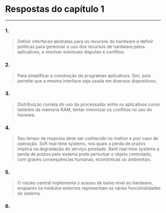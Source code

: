 
# Respostas do capítulo 1
***
### 1.
> Definir interfaces abstratas para os recursos do hardware e definir políticas para gerenciar o uso dos recursos de hardware
pelos aplicativos, e resolver eventuais disputas e conflitos.
### 2.
> Para simplificar a construção de programas aplicativos.
Sim, pois permite que a mesma interface seja usada em diversos dispositivos.
### 3.
> Distribuição correta do uso do processador entre os aplicativos como também da memória RAM, tentar minimizar os conflitos no uso do harware.
### 4.
> Seu tempo de resposta deve ser conhecido no melhor e pior caso de operação.
Soft real-time systems, nos quais a perda de prazos implica na degradação do serviço
prestado.
Rard real-time systems a perda de prazos pelo
sistema pode perturbar o objeto controlado, com graves consequências
humanas, econômicas ou ambientais.
### 5.
> O núcleo central implementa o acesso de baixo nível ao hardware, enquanto os módulos externos representam as várias funcionalidades do sistema.
### 6.

